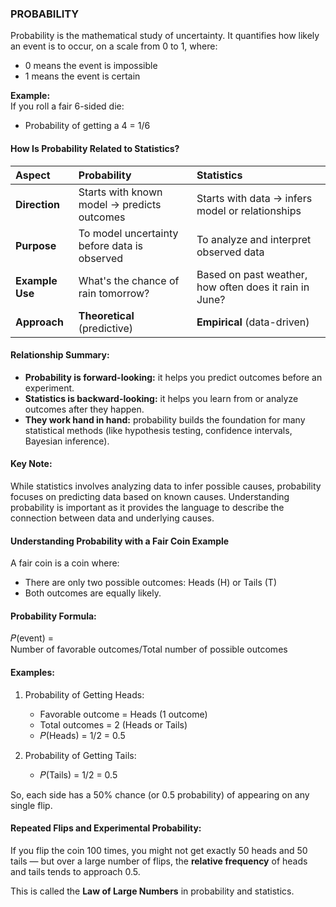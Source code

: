### PROBABILITY
Probability is the mathematical study of uncertainty. It quantifies how likely an event is to occur, on a scale from 0 to 1, where:
- 0 means the event is impossible
- 1 means the event is certain

**Example:**  
If you roll a fair 6-sided die:
- Probability of getting a 4 = 1/6

#### How Is Probability Related to Statistics?
| Aspect          | Probability                                  | Statistics                                             |
| :--------------- | :-------------------------------------------- | :------------------------------------------------------ |
| **Direction**   | Starts with known model → predicts outcomes  | Starts with data → infers model or relationships       |
| **Purpose**     | To model uncertainty before data is observed | To analyze and interpret observed data                 |
| **Example Use** | What's the chance of rain tomorrow?          | Based on past weather, how often does it rain in June? |
| **Approach**    | **Theoretical** (predictive)                 | **Empirical** (data-driven)                            |

#### Relationship Summary:
- **Probability is forward-looking:** it helps you predict outcomes before an experiment.
- **Statistics is backward-looking:** it helps you learn from or analyze outcomes after they happen.
- **They work hand in hand:** probability builds the foundation for many statistical methods (like hypothesis testing, confidence intervals, Bayesian inference).

#### Key Note:
While statistics involves analyzing data to infer possible causes, probability focuses on predicting data based on known causes. Understanding probability is important as it provides the language to describe the connection between data and underlying causes. 

#### Understanding Probability with a Fair Coin Example
A fair coin is a coin where:
- There are only two possible outcomes: Heads (H) or Tails (T)
- Both outcomes are equally likely.

#### Probability Formula:
𝑃(event) = Number of favorable outcomes/Total number of possible outcomes
 
#### Examples:
1. Probability of Getting Heads:
   - Favorable outcome = Heads (1 outcome)
   - Total outcomes = 2 (Heads or Tails)  
   - 𝑃(Heads) = 1/2 = 0.5

2. Probability of Getting Tails:  
   - 𝑃(Tails) = 1/2 = 0.5

So, each side has a 50% chance (or 0.5 probability) of appearing on any single flip.

#### Repeated Flips and Experimental Probability:
If you flip the coin 100 times, you might not get exactly 50 heads and 50 tails — but over a large number of flips, the **relative frequency** of heads and tails tends to approach 0.5.

This is called the **Law of Large Numbers** in probability and statistics.

